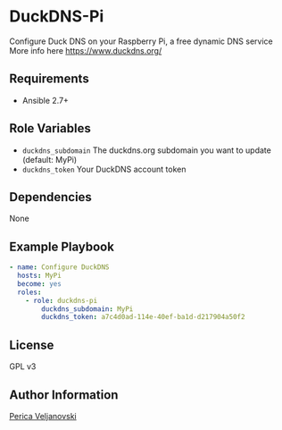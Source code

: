 DuckDNS-Pi
==========

Configure Duck DNS on your Raspberry Pi, a free dynamic DNS service  
More info here https://www.duckdns.org/


Requirements
------------

* Ansible 2.7+


Role Variables
--------------
  
* `duckdns_subdomain` The duckdns.org subdomain you want to update (default: MyPi)
* `duckdns_token` Your DuckDNS account token


Dependencies
------------

None


Example Playbook
----------------

```yaml
- name: Configure DuckDNS
  hosts: MyPi
  become: yes
  roles:
    - role: duckdns-pi  
        duckdns_subdomain: MyPi
        duckdns_token: a7c4d0ad-114e-40ef-ba1d-d217904a50f2
```


License
-------

GPL v3


Author Information
------------------

[Perica Veljanovski](mailto:fBSDmon@gmail.com)
